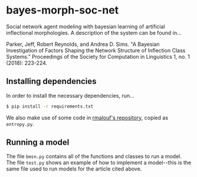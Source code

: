 # bayes-morph-soc-net

Social network agent modeling with bayesian learning of artificial inflectional
morphologies. A description of the system can be found in...

Parker, Jeff, Robert Reynolds, and Andrea D. Sims. "A Bayesian Investigation of
Factors Shaping the Network Structure of Inflection Class Systems." Proceedings
of the Society for Computation in Linguistics 1, no. 1 (2018): 223-224.

## Installing dependencies

In order to install the necessary dependencies, run...


```bash
$ pip install -r requirements.txt
```

We also make use of some code in [rmalouf's
repository](https://github.com/rmalouf/morphology), copied as `entropy.py`.

## Running a model

The file `bmsn.py` contains all of the functions and classes to run a model.
The file `test.py` shows an example of how to implement a model--this is the
same file used to run models for the article cited above.
